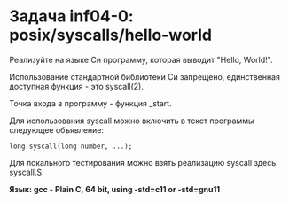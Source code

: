 # Задача inf04-0: posix/syscalls/hello-world
Реализуйте на языке Си программу, которая выводит "Hello, World!".

Использование стандартной библиотеки Си запрещено, единственная доступная функция - это syscall(2).

Точка входа в программу - функция _start.

Для использования syscall можно включить в текст программы следующее объявление:

```
long syscall(long number, ...);
```

Для локального тестирования можно взять реализацию syscall здесь: syscall.S.

__Язык:	gcc - Plain C, 64 bit, using -std=c11 or -std=gnu11__
